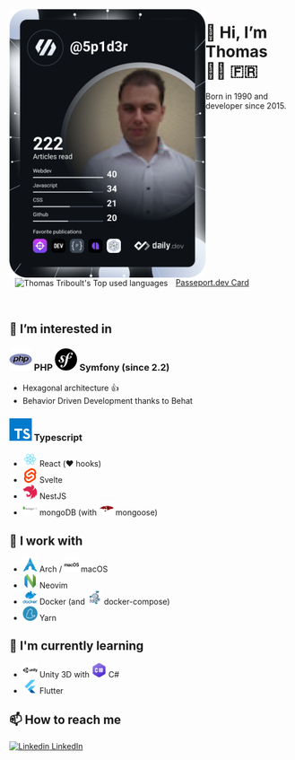 

<a href="https://app.daily.dev/5p1d3r"><img src="https://github.com/pstkweb/pstkweb/blob/main/devcard.svg" width="350" alt="Thomas Triboult's Daily.dev Card" align="left"/></a>
# 👋 Hi, I’m Thomas 🧔‍♂️ 🇫🇷
Born in 1990 and developer since 2015.
<div>
    <p align="left">
        <img src="https://github-readme-stats.vercel.app/api/top-langs?username=pstkweb&langs_count=5&theme=nord&layout=compact&hide_border=true" alt="Thomas Triboult's Top used languages" align="center" hspace="10"/>
        <a href="https://passeport.dev/p/acb626f7-0f1b-4962-bb66-7192481ef3ae">Passeport.dev Card</a>
    </p>
</div>
<br clear="left" />

## 👀 I’m interested in
### <img src="https://github.com/github/explore/blob/47c32dc2b4b6aad2357ba9a493f19d8b2dc6ebc4/topics/php/php.png" height="40" title="PHP"> PHP <img src="https://github.com/github/explore/blob/47c32dc2b4b6aad2357ba9a493f19d8b2dc6ebc4/topics/symfony/symfony.png" height="40" title="Symfony"> Symfony (since 2.2)
- Hexagonal architecture 👍
- Behavior Driven Development thanks to Behat

### <img src="https://github.com/github/explore/blob/47c32dc2b4b6aad2357ba9a493f19d8b2dc6ebc4/topics/typescript/typescript.png" height="40" title="Typescript"> Typescript
- <img src="https://github.com/github/explore/blob/47c32dc2b4b6aad2357ba9a493f19d8b2dc6ebc4/topics/react/react.png" height="26" title="React"> React (❤️ hooks)
- <img src="https://github.com/github/explore/blob/47c32dc2b4b6aad2357ba9a493f19d8b2dc6ebc4/topics/svelte/svelte.png" height="26" title="Svelte"> Svelte
- <img src="https://github.com/github/explore/blob/47c32dc2b4b6aad2357ba9a493f19d8b2dc6ebc4/topics/nestjs/nestjs.png" height="26" title="NestJS"> NestJS
- <img src="https://github.com/github/explore/blob/597bebe80fb0066a1a125416dce1d933cbfd0856/topics/mongodb/mongodb.png" height="26" title="mongoDB"> mongoDB (with <img src="https://github.com/github/explore/blob/597bebe80fb0066a1a125416dce1d933cbfd0856/topics/mongoose/mongoose.png" height="26" title="mongoose"> mongoose)


## 🧰 I work with
- <img src="https://github.com/github/explore/blob/47c32dc2b4b6aad2357ba9a493f19d8b2dc6ebc4/topics/archlinux/archlinux.png" height="26" title="Arch"> Arch / <img src="https://github.com/github/explore/blob/47c32dc2b4b6aad2357ba9a493f19d8b2dc6ebc4/topics/macos/macos.png" height="26" title="macOS"> macOS
- <img src="https://github.com/github/explore/blob/47c32dc2b4b6aad2357ba9a493f19d8b2dc6ebc4/topics/neovim/neovim.png" height="26" title="Neovim"> Neovim
- <img src="https://github.com/github/explore/blob/47c32dc2b4b6aad2357ba9a493f19d8b2dc6ebc4/topics/docker/docker.png" height="26" alt="Docker"> Docker (and <img src="https://github.com/github/explore/blob/47c32dc2b4b6aad2357ba9a493f19d8b2dc6ebc4/topics/docker-compose/docker-compose.png" height="26" alt="docker-compose"> docker-compose)
- <img src="https://github.com/github/explore/blob/47c32dc2b4b6aad2357ba9a493f19d8b2dc6ebc4/topics/yarn/yarn.png" height="26" title="Yarn"> Yarn


## 🌱 I'm currently learning
- <img src="https://github.com/github/explore/blob/47c32dc2b4b6aad2357ba9a493f19d8b2dc6ebc4/topics/unity/unity.png" height="26" title="Unity 3D"> Unity 3D with <img src="https://github.com/github/explore/blob/47c32dc2b4b6aad2357ba9a493f19d8b2dc6ebc4/topics/csharp/csharp.png" height="26" title="C#"> C#
- <img src="https://github.com/github/explore/blob/47c32dc2b4b6aad2357ba9a493f19d8b2dc6ebc4/topics/flutter/flutter.png" height="26" title="Flutter"> Flutter


## 📫 How to reach me
[![Linkedin](https://i.stack.imgur.com/gVE0j.png) LinkedIn](https://www.linkedin.com/in/thomas-triboult)
